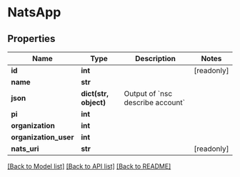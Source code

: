 # NatsApp


## Properties
Name | Type | Description | Notes
------------ | ------------- | ------------- | -------------
**id** | **int** |  | [readonly] 
**name** | **str** |  | 
**json** | **dict(str, object)** | Output of &#x60;nsc describe account&#x60; | 
**pi** | **int** |  | 
**organization** | **int** |  | 
**organization_user** | **int** |  | 
**nats_uri** | **str** |  | [readonly] 

[[Back to Model list]](../README.md#documentation-for-models) [[Back to API list]](../README.md#documentation-for-api-endpoints) [[Back to README]](../README.md)


